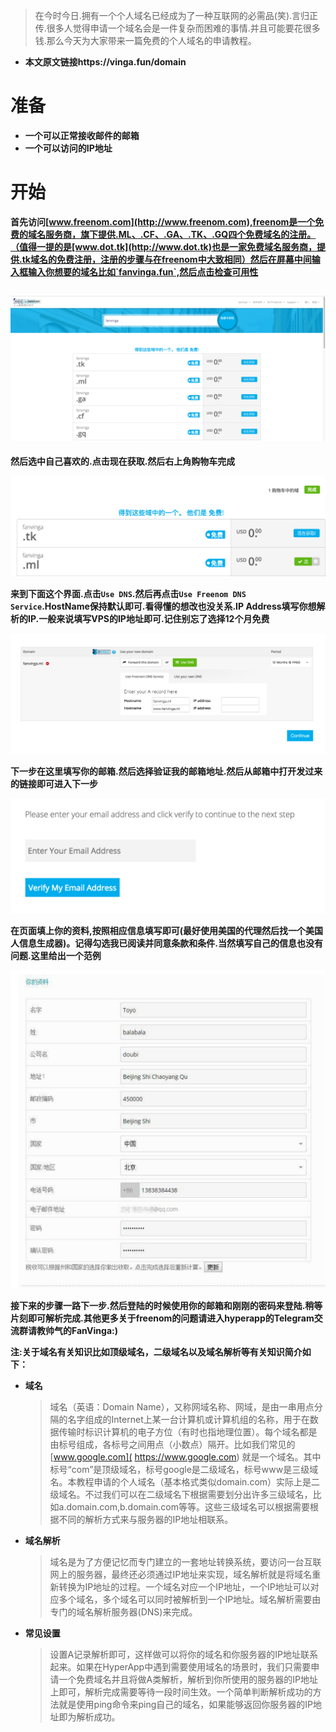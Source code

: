 > 在今时今日.拥有一个个人域名已经成为了一种互联网的必需品(笑).言归正传.很多人觉得申请一个域名会是一件复杂而困难的事情.并且可能要花很多钱.那么今天为大家带来一篇免费的个人域名的申请教程。

* **本文原文链接https://vinga.fun/domain**


# 准备



* **一个可以正常接收邮件的邮箱**
* **一个可以访问的IP地址**



# 开始



**首先访问[www.freenom.com](http://www.freenom.com),freenom是一个免费的域名服务商，旗下提供.ML、.CF、.GA、.TK、.GQ四个免费域名的注册。（值得一提的是[www.dot.tk](http://www.dot.tk)也是一家免费域名服务商，提供.tk域名的免费注册，注册的步骤与在freenom中大致相同）然后在屏幕中间输入框输入你想要的域名比如`fanvinga.fun`,然后点击检查可用性**

## ![](./images/Domain-1.jpg)



**然后选中自己喜欢的.点击现在获取.然后右上角购物车完成**

![](./images/Domain-2.jpg)





**来到下面这个界面.点击`Use DNS`.然后再点击`Use Freenom DNS Service`.HostName保持默认即可.看得懂的想改也没关系.IP Address填写你想解析的IP.一般来说填写VPS的IP地址即可.记住别忘了选择12个月免费**



![](./images/Domain-3.jpg)

**下一步在这里填写你的邮箱.然后选择验证我的邮箱地址.然后从邮箱中打开发过来的链接即可进入下一步**

![](./images/Domain-4.jpg)

**在页面填上你的资料,按照相应信息填写即可(最好使用美国的代理然后找一个美国人信息生成器)。记得勾选我已阅读并同意条款和条件.当然填写自己的信息也没有问题.这里给出一个范例**

![](./images/Domain-5.jpg)

**接下来的步骤一路下一步.然后登陆的时候使用你的邮箱和刚刚的密码来登陆.稍等片刻即可解析完成.其他更多关于freenom的问题请进入hyperapp的Telegram交流群请教帅气的FanVinga:)**

**注:关于域名有关知识比如顶级域名，二级域名以及域名解析等有关知识简介如下：**

* **域名**

   > 域名（英语：Domain Name），又称网域名称、网域，是由一串用点分隔的名字组成的Internet上某一台计算机或计算机组的名称，用于在数据传输时标识计算机的电子方位（有时也指地理位置）。每个域名都是由标号组成，各标号之间用点（小数点）隔开。比如我们常见的 [www.google.com]( https://www.google.com) 就是一个域名。其中标号“com”是顶级域名，标号google是二级域名，标号www是三级域名。本教程申请的个人域名（基本格式类似domain.com）实际上是二级域名。不过我们可以在二级域名下根据需要划分出许多三级域名，比如a.domain.com,b.domain.com等等。这些三级域名可以根据需要根据不同的解析方式来与服务器的IP地址相联系。

* **域名解析**

  > 域名是为了方便记忆而专门建立的一套地址转换系统，要访问一台互联网上的服务器，最终还必须通过IP地址来实现，域名解析就是将域名重新转换为IP地址的过程。一个域名对应一个IP地址，一个IP地址可以对应多个域名，多个域名可以同时被解析到一个IP地址。域名解析需要由专门的域名解析服务器(DNS)来完成。

* **常见设置**

  > 设置A记录解析即可，这样做可以将你的域名和你服务器的IP地址联系起来。如果在HyperApp中遇到需要使用域名的场景时，我们只需要申请一个免费域名并且将做A类解析，解析到你所使用的服务器的IP地址上即可，解析完成需要等待一段时间生效。一个简单判断解析成功的方法就是使用ping命令来ping自己的域名，如果能够返回你服务器的IP地址即为解析成功。
